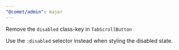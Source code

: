 ```yaml
---
"@comet/admin": major
---
```


Remove the `disabled` class-key in `TabScrollButton`

Use the `:disabled` selector instead when styling the disabled state.
